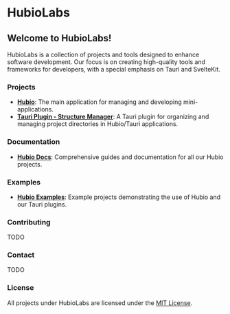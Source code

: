 # HubioLabs

## Welcome to HubioLabs!

HubioLabs is a collection of projects and tools designed to enhance software development. Our focus is on creating high-quality tools and frameworks for developers, with a special emphasis on Tauri and SvelteKit.

### Projects

- **[Hubio](https://github.com/HubioLabs/hubio)**: The main application for managing and developing mini-applications.
- **[Tauri Plugin - Structure Manager](https://github.com/HubioLabs/tauri-plugin-structure-manager)**: A Tauri plugin for organizing and managing project directories in Hubio/Tauri applications.

### Documentation

- **[Hubio Docs](https://github.com/HubioLabs/hubio-docs)**: Comprehensive guides and documentation for all our Hubio projects.

### Examples

- **[Hubio Examples](https://github.com/HubioLabs/hubio-examples)**: Example projects demonstrating the use of Hubio and our Tauri plugins.

### Contributing

TODO

### Contact

TODO

### License

All projects under HubioLabs are licensed under the [MIT License](https://opensource.org/licenses/MIT).

